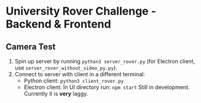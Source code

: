 # University Rover Challenge - Backend & Frontend

## Camera Test
1. Spin up server by running `python3 server_rover.py` (for Electron client, use `server_rover_without_video_py.py`).
2. Connect to server with client in a different terminal:
    * Python client: `python3 client_rover.py`
    * Electron client: In UI directory run: `npm start`
      Still in development. Currently it is __very__ laggy.